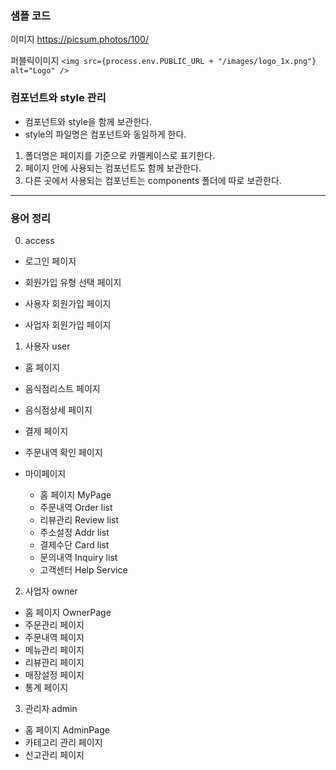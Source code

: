 ### 샘플 코드

이미지 https://picsum.photos/100/

퍼블릭이미지 `<img src={process.env.PUBLIC_URL + "/images/logo_1x.png"} alt="Logo" />`

### 컴포넌트와 style 관리

- 컴포넌트와 style을 함께 보관한다.
- style의 파일명은 컴포넌트와 동일하게 한다.

1. 폴더명은 페이지를 기준으로 카멜케이스로 표기한다.
1. 페이지 안에 사용되는 컴포넌트도 함께 보관한다.
1. 다른 곳에서 사용되는 컴포넌트는 components 폴더에 따로 보관한다.

---

### 용어 정리

0. access

- 로그인 페이지

- 회원가입 유형 선택 페이지
- 사용자 회원가입 페이지
- 사업자 회원가입 페이지

1. 사용자 user

- 홈 페이지
- 음식점리스트 페이지
- 음식점상세 페이지
- 결제 페이지
- 주문내역 확인 페이지

- 마이페이지
  - 홈 페이지 MyPage
  - 주문내역 Order list
  - 리뷰관리 Review list
  - 주소설정 Addr list
  - 결제수단 Card list
  - 문의내역 Inquiry list
  - 고객센터 Help Service

2. 사업자 owner

- 홈 페이지 OwnerPage
- 주문관리 페이지
- 주문내역 페이지
- 메뉴관리 페이지
- 리뷰관리 페이지
- 매장설정 페이지
- 통계 페이지

3. 관리자 admin

- 홈 페이지 AdminPage
- 카테고리 관리 페이지
- 신고관리 페이지

